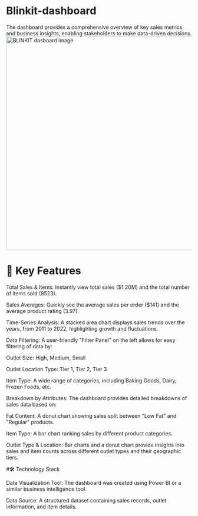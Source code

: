 # Blinkit-dashboard

 The dashboard provides a comprehensive overview of key sales metrics and business insights, enabling stakeholders to make data-driven decisions.
<img width="1033" height="581" alt="BLINKIT dasboard image" src="https://github.com/user-attachments/assets/b336ab41-17fb-4aca-af16-0664de55e00c" />

# 🎯 Key Features

Total Sales & Items: Instantly view total sales ($1.20M) and the total number of items sold (8523).

Sales Averages: Quickly see the average sales per order ($141) and the average product rating (3.97).

Time-Series Analysis: A stacked area chart displays sales trends over the years, from 2011 to 2022, highlighting growth and fluctuations.

Data Filtering: A user-friendly "Filter Panel" on the left allows for easy filtering of data by:

Outlet Size: High, Medium, Small

Outlet Location Type: Tier 1, Tier 2, Tier 3

Item Type: A wide range of categories, including Baking Goods, Dairy, Frozen Foods, etc.

Breakdown by Attributes: The dashboard provides detailed breakdowns of sales data based on:

Fat Content: A donut chart showing sales split between "Low Fat" and "Regular" products.

Item Type: A bar chart ranking sales by different product categories.

Outlet Type & Location: Bar charts and a donut chart provide insights into sales and item counts across different outlet types and their geographic tiers.

#🛠️ Technology Stack

Data Visualization Tool: The dashboard was created using Power BI or a similar business intelligence tool.

Data Source: A structured dataset containing sales records, outlet information, and item details.
